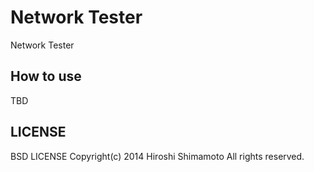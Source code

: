 # Network Tester

Network Tester

## How to use

TBD

## LICENSE

BSD LICENSE
Copyright(c) 2014 Hiroshi Shimamoto All rights reserved.
